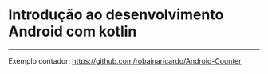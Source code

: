# Introdução ao desenvolvimento Android com kotlin

****

Exemplo contador: https://github.com/robainaricardo/Android-Counter